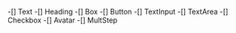  -[] Text
 -[] Heading
 -[] Box
 -[] Button
 -[] TextInput
 -[] TextArea
 -[] Checkbox
 -[] Avatar
 -[] MultStep
